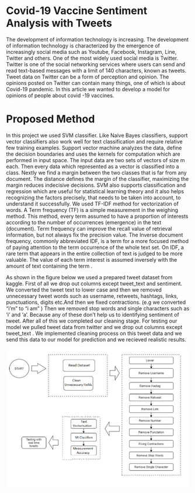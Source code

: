 # Covid-19 Vaccine Sentiment Analysis with Tweets

The development of information technology is increasing. The development of information technology is characterized by the emergence of increasingly social media such as Youtube, Facebook, Instagram, Line, Twitter and others. One of the most widely used social media is Twitter. Twitter is one of the social networking services where users can send and read text-based messages with a limit of 140 characters, known as tweets. Tweet data on Twitter can be a form of perception and opinion. The opinions posted on Twitter can contain many things, one of which is about Covid-19 pandemic. In this article we wanted to develop a model for opinions of people about covid -19 vaccines. 

# Proposed Method

In this project we used SVM classifier. Like Naive Bayes classifiers, support vector classifiers also work well for text classification and require relative few training examples. Support vector machine analyzes the data, define the decision boundaries and uses the kernels for computation which are performed in input space. The input data are two sets of vectors of size m each. Then every data which represented as a vector is classified into a class. Nextly we find a margin between the two classes that is far from any document. The distance defines the margin of the classifier, maximizing the margin reduces indecisive decisions. SVM also supports classification and regression which are useful for statistical learning theory and it also helps recognizing the factors precisely, that needs to be taken into account, to understand it successfully.
We used TF-IDF method for vectorization of words. A Term frequency (TF) is a simple measurement in the weighing method. This method, every term assumed to have a proportion of interests according to the number of occurrences (emergence) in the text (document). Term frequency can improve the recall value of retrieval information, but not always fix the precision value.  The Inverse document frequency, commonly abbreviated IDF, is a term for a more focused method of paying attention to the term occurrence of the whole text set. On IDF, a rare term that appears in the entire collection of text is judged to be more valuable. The value of each term interest is assumed inversely with the amount of text containing the term .

As shown in the figure below we used a prepared tweet dataset from kaggle. First of all  we drop out columns except tweet_text and sentiment. We converted the tweet text to lower case and then we removed unnecessary tweet words such as username, retweets, hashtags, links, punctuations, digits etc.And then we fixed contractions. (e.g we converted “i’m”  to “i am” ) Then we removed stop words and single characters such as ‘i’ and ‘a’.  Because any of these don’t help us to identifying sentiment of tweet. After all of this we completed our cleaning stage. For testing our model we pulled tweet data from twitter and we drop out columns except tweet_text . We implemented cleaning process on this tweet data and we send this data to our model for prediction and we recieved realistic results.

![alt text](https://github.com/emreeser/Covid-19_Vaccine_Sentiment_Analysis/blob/main/Architecture.png)
